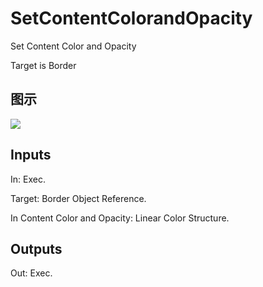 # SetContentColorandOpacity

Set Content Color and Opacity

Target is Border

## 图示

![]($-20221218-17544279.png)

## Inputs

In: Exec.

Target: Border Object Reference.

In Content Color and Opacity: Linear Color Structure.  

## Outputs

Out: Exec.

